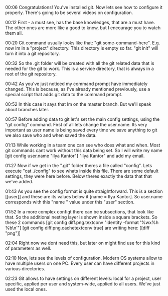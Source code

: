 00:06 Congratulations! You've installed git. Now lets see how to configure it properly. There's going to be several videos on configuration.

00:12 First - a must see, has the base knowledges, that are a must have. The other ones are more like a good to know, but I encourage you to watch them all.

00:20 Git command usually looks like that: "git some-command-here". E.g. now Im in a "project" directory. This directory is empty so far. "git init" will turn it into a git repository.

00:32 So the .git folder will be created with all the git related data that is needed for the git to work. This is a service directory, that is always in a root of the git repository.

00:42 As you've just noticed my command prompt have immediately changed. This is because, as I've already mentioned previously, use a special script that adds git data to the command prompt.

00:52 In this case it says that Im on the master branch. But we'll speak about branches later.

00:57 Before adding data to git let's set the main config settings, using the "git config" command.
First of all lets change the user.name. Its very important as user name is being saved every time we save anything to git we also save who and when saved the data.

01:13 While working in a team one can see who does what and when. Most git commands cant work without this data being set. So I will write my name [git config user.name "Ilya Kantor"] "Ilya Kantor" and add my email.

01:27 Now if we get in the ".git" folder theres a file called "config". Lets execute "cat ./config" to see whats inside this file. There are some default settings, they were here before. Below theres exactly the data that that we've added.

01:43 As you see the config format is quite straightforward. This is a section [[user]] and these are its values below it 
[name = Ilya Kantor]. So user.name corresponds with this "name " value under this "user" section.

01:52 In a more complex configt there can be subsections, that look like that. So the additional nesting layer is shown inside a square brackets. So these 2 commands [git config diff.png.textconv "identity -format '%wx%h %b\n'"] [git config diff.png.cachetextconv true] are writing here: [[diff "png"]]

02:04 Right now we dont need this, but later on might find use for this kind of parameters as well.

02:10 Now, lets see the levels of configuration. Modern OS systems allow to have multiple users on one PC. Every user can have different projects in various directories.

02:23 Git allows to have settings on different levels: local for a project, user specific, applied per user and system-wide, applied to all users. We've just used the local ones.